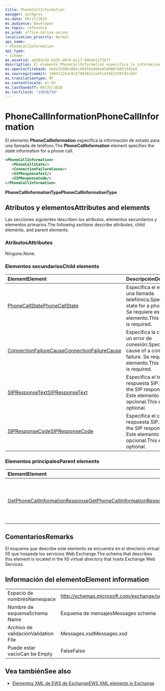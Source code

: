 ```yaml
---
title: PhoneCallInformation
manager: sethgros
ms.date: 09/17/2015
ms.audience: Developer
ms.topic: reference
ms.prod: office-online-server
localization_priority: Normal
api_name:
- PhoneCallInformation
api_type:
- schema
ms.assetid: a0363c42-6d35-4074-bc17-946eb12736ff
description: El elemento PhoneCallInformation especifica la información de estado para una llamada de teléfono.
ms.openlocfilehash: e64e7b38b3801c60df8a966e95d980746533d3a4
ms.sourcegitcommit: 34041125dc8c5f993b21cebfc4f8b72f0fd2cb6f
ms.translationtype: MT
ms.contentlocale: es-ES
ms.lasthandoff: 06/25/2018
ms.locfileid: "19836758"
---
```

# <a name="phonecallinformation"></a><span data-ttu-id="34603-103">PhoneCallInformation</span><span class="sxs-lookup"><span data-stu-id="34603-103">PhoneCallInformation</span></span>

<span data-ttu-id="34603-104">El elemento **PhoneCallInformation** especifica la información de estado para una llamada de teléfono.</span><span class="sxs-lookup"><span data-stu-id="34603-104">The **PhoneCallInformation** element specifies the state information for a phone call.</span></span> 
  
```XML
<PhoneCallInformation>
   <PhoneCallState/>
   <ConnectionFailureCause/>
   <SIPResponseText/>
   <SIPResponseCode/>
</PhoneCallInformation>
```

 <span data-ttu-id="34603-105">**PhoneCallInformationType**</span><span class="sxs-lookup"><span data-stu-id="34603-105">**PhoneCallInformationType**</span></span>
## <a name="attributes-and-elements"></a><span data-ttu-id="34603-106">Atributos y elementos</span><span class="sxs-lookup"><span data-stu-id="34603-106">Attributes and elements</span></span>

<span data-ttu-id="34603-107">Las secciones siguientes describen los atributos, elementos secundarios y elementos primarios.</span><span class="sxs-lookup"><span data-stu-id="34603-107">The following sections describe attributes, child elements, and parent elements.</span></span>
  
### <a name="attributes"></a><span data-ttu-id="34603-108">Atributos</span><span class="sxs-lookup"><span data-stu-id="34603-108">Attributes</span></span>

<span data-ttu-id="34603-109">Ninguno.</span><span class="sxs-lookup"><span data-stu-id="34603-109">None.</span></span>
  
### <a name="child-elements"></a><span data-ttu-id="34603-110">Elementos secundarios</span><span class="sxs-lookup"><span data-stu-id="34603-110">Child elements</span></span>

|<span data-ttu-id="34603-111">**Element**</span><span class="sxs-lookup"><span data-stu-id="34603-111">**Element**</span></span>|<span data-ttu-id="34603-112">**Descripción**</span><span class="sxs-lookup"><span data-stu-id="34603-112">**Description**</span></span>|
|:-----|:-----|
|[<span data-ttu-id="34603-113">PhoneCallState</span><span class="sxs-lookup"><span data-stu-id="34603-113">PhoneCallState</span></span>](phonecallstate.md) <br/> |<span data-ttu-id="34603-114">Especifica el estado de una llamada telefónica.</span><span class="sxs-lookup"><span data-stu-id="34603-114">Specifies the state for a phone call.</span></span> <span data-ttu-id="34603-115">Se requiere este elemento.</span><span class="sxs-lookup"><span data-stu-id="34603-115">This element is required.</span></span>  <br/> |
|[<span data-ttu-id="34603-116">ConnectionFailureCause</span><span class="sxs-lookup"><span data-stu-id="34603-116">ConnectionFailureCause</span></span>](connectionfailurecause.md) <br/> |<span data-ttu-id="34603-117">Especifica la causa de un error de conexión.</span><span class="sxs-lookup"><span data-stu-id="34603-117">Specifies the cause of a connection failure.</span></span> <span data-ttu-id="34603-118">Se requiere este elemento.</span><span class="sxs-lookup"><span data-stu-id="34603-118">This element is required.</span></span>  <br/> |
|[<span data-ttu-id="34603-119">SIPResponseText</span><span class="sxs-lookup"><span data-stu-id="34603-119">SIPResponseText</span></span>](sipresponsetext.md) <br/> |<span data-ttu-id="34603-120">Especifica el texto de respuesta SIP.</span><span class="sxs-lookup"><span data-stu-id="34603-120">Specifies the SIP response text.</span></span> <span data-ttu-id="34603-121">Este elemento es opcional.</span><span class="sxs-lookup"><span data-stu-id="34603-121">This element is optional.</span></span>  <br/> |
|[<span data-ttu-id="34603-122">SIPResponseCode</span><span class="sxs-lookup"><span data-stu-id="34603-122">SIPResponseCode</span></span>](sipresponsecode.md) <br/> |<span data-ttu-id="34603-123">Especifica el código de respuesta SIP.</span><span class="sxs-lookup"><span data-stu-id="34603-123">Specifies the SIP response code.</span></span> <span data-ttu-id="34603-124">Este elemento es opcional.</span><span class="sxs-lookup"><span data-stu-id="34603-124">This element is optional.</span></span>  <br/> |
   
### <a name="parent-elements"></a><span data-ttu-id="34603-125">Elementos principales</span><span class="sxs-lookup"><span data-stu-id="34603-125">Parent elements</span></span>

|<span data-ttu-id="34603-126">**Element**</span><span class="sxs-lookup"><span data-stu-id="34603-126">**Element**</span></span>|<span data-ttu-id="34603-127">**Descripción**</span><span class="sxs-lookup"><span data-stu-id="34603-127">**Description**</span></span>|
|:-----|:-----|
|[<span data-ttu-id="34603-128">GetPhoneCallInformationResponse</span><span class="sxs-lookup"><span data-stu-id="34603-128">GetPhoneCallInformationResponse</span></span>](getphonecallinformationresponse.md) <br/> |<span data-ttu-id="34603-129">Define una respuesta a una solicitud de [operación GetPhoneCallInformation](getphonecallinformation-operation.md) .</span><span class="sxs-lookup"><span data-stu-id="34603-129">Defines a response to a [GetPhoneCallInformation operation](getphonecallinformation-operation.md) request.</span></span>  <br/> |
   
## <a name="remarks"></a><span data-ttu-id="34603-130">Comentarios</span><span class="sxs-lookup"><span data-stu-id="34603-130">Remarks</span></span>

<span data-ttu-id="34603-131">El esquema que describe este elemento se encuentra en el directorio virtual IIS que hospeda los servicios Web Exchange.</span><span class="sxs-lookup"><span data-stu-id="34603-131">The schema that describes this element is located in the IIS virtual directory that hosts Exchange Web Services.</span></span>
  
## <a name="element-information"></a><span data-ttu-id="34603-132">Información del elemento</span><span class="sxs-lookup"><span data-stu-id="34603-132">Element information</span></span>

|||
|:-----|:-----|
|<span data-ttu-id="34603-133">Espacio de nombres</span><span class="sxs-lookup"><span data-stu-id="34603-133">Namespace</span></span>  <br/> |http://schemas.microsoft.com/exchange/services/2006/messages  <br/> |
|<span data-ttu-id="34603-134">Nombre de esquema</span><span class="sxs-lookup"><span data-stu-id="34603-134">Schema Name</span></span>  <br/> |<span data-ttu-id="34603-135">Esquema de mensajes</span><span class="sxs-lookup"><span data-stu-id="34603-135">Messages schema</span></span>  <br/> |
|<span data-ttu-id="34603-136">Archivo de validación</span><span class="sxs-lookup"><span data-stu-id="34603-136">Validation File</span></span>  <br/> |<span data-ttu-id="34603-137">Messages.xsd</span><span class="sxs-lookup"><span data-stu-id="34603-137">Messages.xsd</span></span>  <br/> |
|<span data-ttu-id="34603-138">Puede estar vacío</span><span class="sxs-lookup"><span data-stu-id="34603-138">Can be Empty</span></span>  <br/> |<span data-ttu-id="34603-139">False</span><span class="sxs-lookup"><span data-stu-id="34603-139">False</span></span>  <br/> |
   
## <a name="see-also"></a><span data-ttu-id="34603-140">Vea también</span><span class="sxs-lookup"><span data-stu-id="34603-140">See also</span></span>



- [<span data-ttu-id="34603-141">Elementos XML de EWS de Exchange</span><span class="sxs-lookup"><span data-stu-id="34603-141">EWS XML elements in Exchange</span></span>](ews-xml-elements-in-exchange.md)

